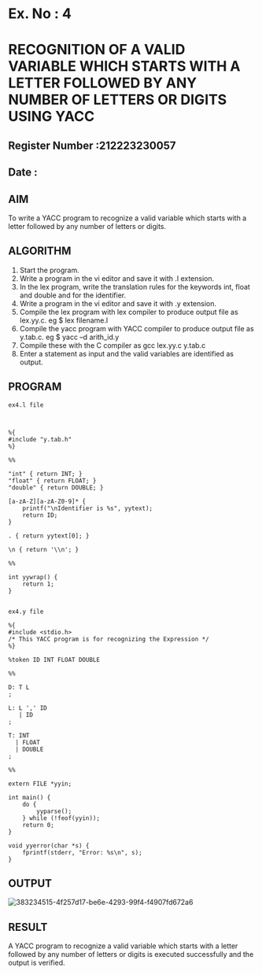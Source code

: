 # Ex. No : 4	
# RECOGNITION OF A VALID VARIABLE WHICH STARTS WITH A LETTER FOLLOWED BY ANY NUMBER OF LETTERS OR DIGITS USING YACC
## Register Number :212223230057
## Date : 

## AIM   
To write a YACC program to recognize a valid variable which starts with a letter followed by any number of letters or digits.

## ALGORITHM
1.	Start the program.
2.	Write a program in the vi editor and save it with .l extension.
3.	In the lex program, write the translation rules for the keywords int, float and double and for the identifier.
4.	Write a program in the vi editor and save it with .y extension.
5.	Compile the lex program with lex compiler to produce output file as lex.yy.c. eg $ lex filename.l
6.	Compile the yacc program with YACC compiler to produce output file as y.tab.c. eg $ yacc –d arith_id.y
7.	Compile these with the C compiler as gcc lex.yy.c y.tab.c
8.	Enter a statement as input and the valid variables are identified as output.

## PROGRAM
```
ex4.l file



%{
#include "y.tab.h"
%}

%%

"int" { return INT; }
"float" { return FLOAT; }
"double" { return DOUBLE; }

[a-zA-Z][a-zA-Z0-9]* {
    printf("\nIdentifier is %s", yytext);
    return ID;
}

. { return yytext[0]; }

\n { return '\\n'; }

%%

int yywrap() {
    return 1;
}


ex4.y file

%{
#include <stdio.h>
/* This YACC program is for recognizing the Expression */
%}

%token ID INT FLOAT DOUBLE

%%

D: T L
;

L: L ',' ID
   | ID
;

T: INT
  | FLOAT
  | DOUBLE
;

%%

extern FILE *yyin;

int main() {
    do {
        yyparse();
    } while (!feof(yyin));
    return 0;
}

void yyerror(char *s) {
    fprintf(stderr, "Error: %s\n", s);
}
```



## OUTPUT 
![383234515-4f257d17-be6e-4293-99f4-f4907fd672a6](https://github.com/user-attachments/assets/6147fee6-fdaf-4d92-bc16-74bd0b31ea47)


## RESULT
A  YACC program to recognize a valid variable which starts with a letter followed by any number of letters or digits is executed successfully and the output is verified.


